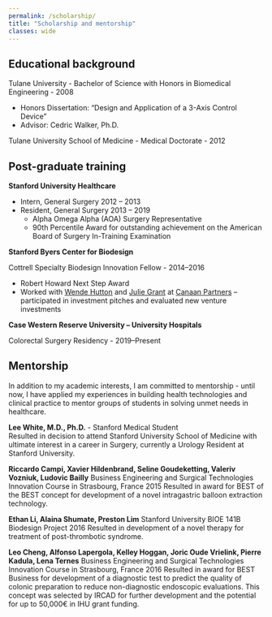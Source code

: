 ```yaml
---
permalink: /scholarship/
title: "Scholarship and mentorship"
classes: wide
---
```

## Educational background
Tulane University - Bachelor of Science with Honors in Biomedical Engineering - 2008
- Honors Dissertation: “Design and Application of a 3-Axis Control Device”
- Advisor: Cedric Walker, Ph.D.

Tulane University School of Medicine - Medical Doctorate - 2012
## Post-graduate training
**Stanford University Healthcare**
- Intern, General Surgery	2012 – 2013
- Resident, General Surgery	2013 – 2019
	- Alpha Omega Alpha (AOA) Surgery Representative
	- 90th Percentile Award for outstanding achievement on the American Board of Surgery In-Training Examination

**Stanford Byers Center for Biodesign**

Cottrell Specialty Biodesign Innovation Fellow - 2014–2016
- Robert Howard Next Step Award
- Worked with [Wende Hutton](https://www.canaan.com/team/wende-hutton) and [Julie Grant](https://www.canaan.com/team/julie-grant) at [Canaan Partners](https://www.canaan.com/) – participated in investment pitches and evaluated new venture investments

**Case Western Reserve University – University Hospitals**

Colorectal Surgery Residency - 2019–Present

## Mentorship
In addition to my academic interests, I am committed to mentorship - until now, I have applied my experiences in building health technologies and clinical practice to mentor groups of students in solving unmet needs in healthcare.

**Lee White, M.D., Ph.D.** - Stanford Medical Student	
Resulted in decision to attend Stanford University School of Medicine with ultimate interest in a career in Surgery, currently a Urology Resident at Stanford University.

**Riccardo Campi, Xavier Hildenbrand, Seline Goudeketting, Valeriv Vozniuk, Ludovic Bailly**
Business Engineering and Surgical Technologies Innovation Course in Strasbourg, France	2015
Resulted in award for BEST of the BEST concept for development of a novel intragastric balloon extraction technology.

**Ethan Li, Alaina Shumate, Preston Lim**
Stanford University BIOE 141B Biodesign Project	2016
Resulted in development of a novel therapy for treatment of post-thrombotic syndrome.

**Leo Cheng, Alfonso Lapergola, Kelley Hoggan, Joric Oude Vrielink, Pierre Kadula, Lena Ternes**
Business Engineering and Surgical Technologies Innovation Course in Strasbourg, France	2016
Resulted in award for BEST Business for development of a diagnostic test to predict the quality of colonic preparation to reduce non-diagnostic endoscopic evaluations. This concept was selected by IRCAD for further development and the potential for up to 50,000€ in IHU grant funding.